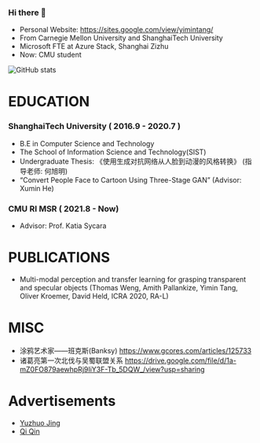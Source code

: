 ### Hi there 👋  
- Personal Website: https://sites.google.com/view/yimintang/
- From Carnegie Mellon University and ShanghaiTech University
- Microsoft FTE at Azure Stack, Shanghai Zizhu 
- Now: CMU student

![GitHub stats](https://github-readme-stats.vercel.app/api?username=TachikakaMin&bg_color=30,6190e8,a7bfe8&title_color=fff&text_color=fff)

# EDUCATION
### ShanghaiTech University  ( 2016.9 - 2020.7 )

- B.E in Computer Science and Technology
- The School of Information Science and Technology(SIST)
- Undergraduate Thesis: 《使用生成对抗网络从人脸到动漫的风格转换》 (指导老师: 何旭明) 
- “Convert People Face to Cartoon Using Three-Stage GAN” (Advisor: Xumin He)


### CMU RI MSR ( 2021.8 - Now)

- Advisor: Prof. Katia Sycara

# PUBLICATIONS

- Multi-modal perception and transfer learning for grasping transparent and specular objects (Thomas Weng, Amith Pallankize, Yimin Tang, Oliver Kroemer, David Held, ICRA 2020, RA-L)


# MISC

- 涂鸦艺术家——班克斯(Banksy)   https://www.gcores.com/articles/125733
- 诸葛亮第一次北伐与吴蜀联盟关系  https://drive.google.com/file/d/1a-mZ0FO879aewhpRj9IiY3F-Tb_5DQW_/view?usp=sharing

# Advertisements

- [Yuzhuo Jing](https://osdi.dev)
- [Qi Qin](https://leoq7.com/)



<!--
**TachikakaMin/TachikakaMin** is a ✨ _special_ ✨ repository because its `README.md` (this file) appears on your GitHub profile.

Here are some ideas to get you started:

- 🔭 I’m currently working on ...
- 🌱 I’m currently learning ...
- 👯 I’m looking to collaborate on ...
- 🤔 I’m looking for help with ...
- 💬 Ask me about ...
- 📫 How to reach me: ...
- 😄 Pronouns: ...
- ⚡ Fun fact: ...
-->
